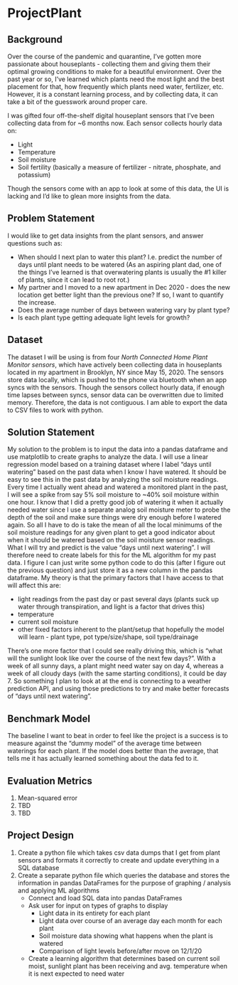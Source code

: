 # ProjectPlant

## Background
Over the course of the pandemic and quarantine, I’ve gotten more passionate about houseplants - collecting them and giving them their optimal growing conditions to make for a beautiful environment. Over the past year or so, I’ve learned which plants need the most light and the best placement for that, how frequently which plants need water, fertilizer, etc. However, it is a constant learning process, and by collecting data, it can take a bit of the guesswork around proper care.

I was gifted four off-the-shelf digital houseplant sensors that I’ve been collecting data from for ~6 months now. Each sensor collects hourly data on:
- Light
- Temperature
- Soil moisture
- Soil fertility (basically a measure of fertilizer - nitrate, phosphate, and potassium)

Though the sensors come with an app to look at some of this data, the UI is lacking and I’d like to glean more insights from the data. 

## Problem Statement
I would like to get data insights from the plant sensors, and answer questions such as:
- When should I next plan to water this plant? I.e. predict the number of days until plant needs to be watered (As an aspiring plant dad, one of the things I’ve learned is that overwatering plants is usually the #1 killer of plants, since it can lead to root rot.)
- My partner and I  moved to a new apartment in Dec 2020 - does the new location get better light than the previous one? If so, I want to quantify the increase.
- Does the average number of days between watering vary by plant type?
- Is each plant type getting adequate light levels for growth?


## Dataset
The dataset I will be using is from four *North Connected Home Plant Monitor sensors*, which have actively been collecting data in houseplants located in my apartment in Brooklyn, NY since May 15, 2020. The sensors store data locally, which is pushed to the phone via bluetooth when an app syncs with the sensors. Though the sensors collect hourly data, if enough time lapses between syncs, sensor data can be overwritten due to limited memory. Therefore, the data is not contiguous. I am able to export the data to CSV files to work with python.

## Solution Statement
My solution to the problem is to input the data into a pandas dataframe and use matplotlib to create graphs to analyze the data. I will use a linear regression model based on a training dataset where I label “days until watering” based on the past data when I know I have watered. It should be easy to see this in the past data by analyzing the soil moisture readings. Every time I actually went ahead and watered a monitored plant in the past, I will see a spike from say 5% soil moisture to ~40% soil moisture within one hour. I know that I did a pretty good job of watering it when it actually needed water since I use a separate analog soil moisture meter to probe the depth of the soil and make sure things were dry enough before I watered again. So all I have to do is take the mean of all the local minimums of the soil moisture readings for any given plant to get a good indicator about when it should be watered based on the soil moisture sensor readings.
What I will try and predict is the value “days until next watering”. I will therefore need to create labels for this for the ML algorithm for my past data. I figure I can just write some python code to do this (after I figure out the previous question) and just store it as a new column in the pandas dataframe. My theory is that the primary factors that I have access to that will affect this are:
- light readings from the past day or past several days (plants suck up water through transpiration, and light is a factor that drives this)
- temperature
- current soil moisture
- other fixed factors inherent to the plant/setup that hopefully the model will learn - plant type, pot type/size/shape, soil type/drainage

There’s one more factor that I could see really driving this, which is “what will the sunlight look like over the course of the next few days?”. With a week of all sunny days, a plant might need water say on day 4, whereas a week of all cloudy days (with the same starting conditions), it could be day 7. So something I plan to look at at the end is connecting to a weather prediction API, and using those predictions to try and make better forecasts of “days until next watering”.

## Benchmark Model
The baseline I want to beat in order to feel like the project is a success is to measure against the “dummy model” of the average time between waterings for each plant. If the model does better than the average, that tells me it has actually learned something about the data fed to it.

## Evaluation Metrics
1. Mean-squared error
2. TBD
3. TBD

## Project Design
1. Create a python file which takes csv data dumps that I get from plant sensors and formats it correctly to create and update everything in a SQL database
2. Create a separate python file which queries the database and stores the information in pandas DataFrames for the purpose of graphing / analysis and applying ML algorithms
   - Connect and load SQL data into pandas DataFrames
   - Ask user for input on types of graphs to display
     - Light data in its entirety for each plant
     - Light data over course of an average day each month for each plant
     - Soil moisture data showing what happens when the plant is watered
     - Comparison of light levels before/after move on 12/1/20
   - Create a learning algorithm that determines based on current soil moist, sunlight plant has been receiving and avg. temperature when it is next expected to need water

